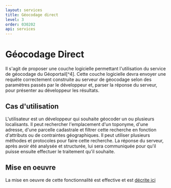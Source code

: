 ```yaml
---
layout: services
title: Géocodage direct
level: 3
order: 030202
api: services
---
```


# Géocodage Direct

Il s'agit de proposer une couche logicielle permettant l'utilisation du service de géocodage du Géoportail[^4]. Cette couche logicielle devra envoyer une requête correctement construite au serveur de géocodage selon des paramètres passés par le développeur et, parser la réponse du serveur, pour présenter au développeur les résultats.

## Cas d'utilisation

L'utilisateur est un développeur qui souhaite géocoder un ou plusieurs localisants. Il peut rechercher l'emplacement d'un toponyme, d'une adresse, d'une parcelle cadastrale et filtrer cette recherche en fonction d'attributs ou de contraintes géographiques. Il peut utiliser plusieurs méthodes et protocoles pour faire cette recherche. La réponse du serveur, après avoir été analysée et structurée, lui sera communiquée pour qu'il puisse ensuite effectuer le traitement qu'il souhaite.

## Mise en oeuvre

La mise en oeuvre de cette fonctionnalité est effective et est <a href="https://github.com/IGNF/geoportal-access-lib#geocode" target="_blank">décrite ici</a>

